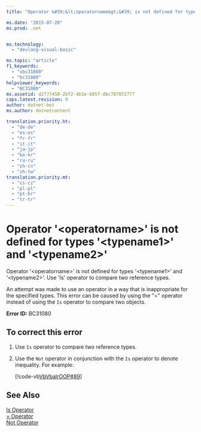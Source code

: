 ```yaml
---
title: "Operator &#39;&lt;operatorname&gt;&#39; is not defined for types &#39;&lt;typename1&gt;&#39; and &#39;&lt;typename2&gt;&#39;"

ms.date: "2015-07-20"
ms.prod: .net


ms.technology: 
  - "devlang-visual-basic"

ms.topic: "article"
f1_keywords: 
  - "vbc31080"
  - "bc31080"
helpviewer_keywords: 
  - "BC31080"
ms.assetid: d2f77450-2bf2-4b1e-b95f-dbc7878f2777
caps.latest.revision: 9
author: dotnet-bot
ms.author: dotnetcontent

translation.priority.ht: 
  - "de-de"
  - "es-es"
  - "fr-fr"
  - "it-it"
  - "ja-jp"
  - "ko-kr"
  - "ru-ru"
  - "zh-cn"
  - "zh-tw"
translation.priority.mt: 
  - "cs-cz"
  - "pl-pl"
  - "pt-br"
  - "tr-tr"
---
```

# Operator &#39;&lt;operatorname&gt;&#39; is not defined for types &#39;&lt;typename1&gt;&#39; and &#39;&lt;typename2&gt;&#39;
Operator '\<operatorname>' is not defined for types '\<typename1>' and '\<typename2>'. Use 'Is' operator to compare two reference types.  
  
 An attempt was made to use an operator in a way that is inappropriate for the specified types. This error can be caused by using the "=" operator instead of using the `Is` operator to compare two objects.  
  
 **Error ID:** BC31080  
  
## To correct this error  
  
1.  Use `Is` operator to compare two reference types.  
  
2.  Use the `Not` operator in conjunction with the `Is` operator to denote inequality. For example:  
  
     [!code-vb[VbVbalrOOP#89](../../visual-basic/misc/codesnippet/VisualBasic/bc31080_1.vb)]  
  
## See Also  
 [Is Operator](../../visual-basic/language-reference/operators/is-operator.md)   
 [= Operator](../../visual-basic/language-reference/operators/assignment-operator.md)   
 [Not Operator](../../visual-basic/language-reference/operators/not-operator.md)
